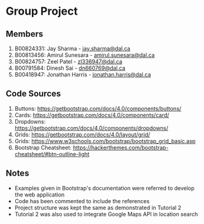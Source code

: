 # Group Project

## Members
1. B00824331: Jay Sharma - jay.sharma@dal.ca
2. B00813456: Amirul Sunesara - amirul.sunesara@dal.ca
3. B00824757: Zeel Patel - zl336947@dal.ca
4. B00791584: Dinesh Sai - dn660769@dal.ca
5. B00418947: Jonathan Harris - jonathan.harris@dal.ca

## Code Sources
1. Buttons: https://getbootstrap.com/docs/4.0/components/buttons/
2. Cards: https://getbootstrap.com/docs/4.0/components/card/
3. Dropdowns: https://getbootstrap.com/docs/4.0/components/dropdowns/
4. Grids: https://getbootstrap.com/docs/4.0/layout/grid/
5. Grids: https://www.w3schools.com/bootstrap/bootstrap_grid_basic.asp
6. Bootstrap Cheatsheet: https://hackerthemes.com/bootstrap-cheatsheet/#btn-outline-light

## Notes
- Examples given in Bootstrap's documentation were referred to develop the web application
- Code has been commented to include the references
- Project structure was kept the same as demonstrated in Tutorial 2
- Tutorial 2 was also used to integrate Google Maps API in location search